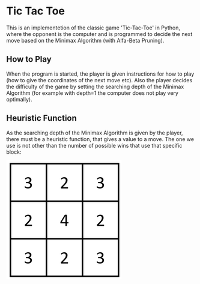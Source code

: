 # Tic Tac Toe

This is an implementetion of the classic game 'Tic-Tac-Toe' in Python, where the opponent is the computer and is programmed to decide the next move based on the Minimax Algorithm (with Alfa-Beta Pruning).

## How to Play

When the program is started, the player is given instructions for how to play (how to give the coordinates of the next move etc). Also the player decides the difficulty of the game by setting the searching depth of the Minimax Algorithm (for example with depth=1 the computer does not play very optimally).

## Heuristic Function

As the searching depth of the Minimax Algorithm is given by the player, there must be a heuristic function, that gives a value to a move. The one we use is not other than the number of possible wins that use that specific block:

![Alt text](/Tic-Tac-Toe/heuristic.png?raw=true "Heuristic Function for Tic-Tac-Toe (eg the center has value 4, becuase there are 4 ways to win using the center - 1 horizontal, 1 vertical and 2 diagonal)")
